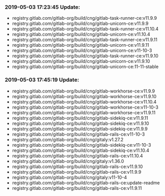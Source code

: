 ### 2019-05-03 17:23:45 Update:

- registry.gitlab.com/gitlab-org/build/cng/gitlab-task-runner-ce:v11.9.9
- registry.gitlab.com/gitlab-org/build/cng/gitlab-unicorn-ce:v11.9.9
- registry.gitlab.com/gitlab-org/build/cng/gitlab-task-runner-ce:v11.10.4
- registry.gitlab.com/gitlab-org/build/cng/gitlab-unicorn-ce:v11.10.4
- registry.gitlab.com/gitlab-org/build/cng/gitlab-task-runner-ce:v11.9.11
- registry.gitlab.com/gitlab-org/build/cng/gitlab-unicorn-ce:v11.9.11
- registry.gitlab.com/gitlab-org/build/cng/gitlab-unicorn-ce:v11-10-3
- registry.gitlab.com/gitlab-org/build/cng/gitlab-task-runner-ce:v11.9.10
- registry.gitlab.com/gitlab-org/build/cng/gitlab-unicorn-ce:v11.9.10
- registry.gitlab.com/gitlab-org/build/cng/gitlab-unicorn-ce:11-11-stable
### 2019-05-03 17:45:19 Update:

- registry.gitlab.com/gitlab-org/build/cng/gitlab-workhorse-ce:v11.9.9
- registry.gitlab.com/gitlab-org/build/cng/gitlab-workhorse-ce:v11.9.10
- registry.gitlab.com/gitlab-org/build/cng/gitlab-workhorse-ce:v11.10.4
- registry.gitlab.com/gitlab-org/build/cng/gitlab-workhorse-ce:v11-10-3
- registry.gitlab.com/gitlab-org/build/cng/gitlab-workhorse-ce:v11.9.11
- registry.gitlab.com/gitlab-org/build/cng/gitlab-sidekiq-ce:v11.9.11
- registry.gitlab.com/gitlab-org/build/cng/gitlab-sidekiq-ce:v11.9.10
- registry.gitlab.com/gitlab-org/build/cng/gitlab-sidekiq-ce:v11.9.9
- registry.gitlab.com/gitlab-org/build/cng/gitlab-rails-ce:v11-10-3
- registry.gitlab.com/gitlab-org/build/cng/gitaly:v1.27.2
- registry.gitlab.com/gitlab-org/build/cng/gitlab-sidekiq-ce:v11-10-3
- registry.gitlab.com/gitlab-org/build/cng/gitlab-sidekiq-ce:v11.10.4
- registry.gitlab.com/gitlab-org/build/cng/gitlab-rails-ce:v11.10.4
- registry.gitlab.com/gitlab-org/build/cng/gitaly:v1.36.0
- registry.gitlab.com/gitlab-org/build/cng/gitlab-rails-ce:v11.9.10
- registry.gitlab.com/gitlab-org/build/cng/gitlab-rails-ce:v11.9.9
- registry.gitlab.com/gitlab-org/build/cng/gitaly:v11-10-4
- registry.gitlab.com/gitlab-org/build/cng/gitlab-rails-ce:update-readme
- registry.gitlab.com/gitlab-org/build/cng/gitlab-rails-ce:v11.9.11
